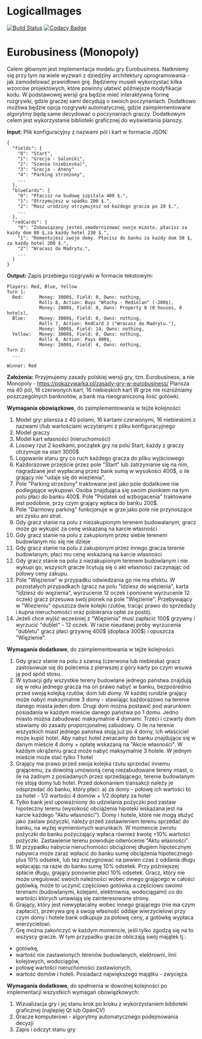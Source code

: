 # LogicalImages
[![Build Status](https://www.travis-ci.org/LordLukin/LogicalImages.svg?branch=master)](https://www.travis-ci.org/LordLukin/LogicalImages) 
[![Codacy Badge](https://api.codacy.com/project/badge/Grade/a43fc0aad42c42c19499964f519d2e0e)](https://app.codacy.com/app/LordLukin/LogicalImages?utm_source=github.com&utm_medium=referral&utm_content=LordLukin/LogicalImages&utm_campaign=Badge_Grade_Settings)

Eurobusiness (Monopoly)
=====================
Celem głównym jest implementacja modelu gry Eurobusiness. Natkniemy się przy tym na wiele wyzwań z dziedziny architektury oprogramowania - jak zamodelować prawidłowo grę. Będziemy musieli wykorzystać kilka wzorców projektowych, które powinny ułatwić późniejsze modyfikacje kodu. W podstawowej wersji gra będzie mieć interaktywną formę rozgrywki, gdzie graczej sami decydują o swoich poczynaniach. Dodatkowo możliwa będzie opcja rozgrywki automatycznej, gdzie zaimplementowane algorytmy będą same decydować o poczynaniach graczy. Dodatkowym celem jest wykorzystanie biblioteki graficznej do wyświetlania planszy.

**Input:**
Plik konfiguracyjny z nazwami pól i kart w formacie JSON:

```
{
  "fields": {
    "0": "Start",
    "1": "Grecja - Saloniki",
    "2": "Szansa (niebieska)",
    "3": "Grecja - Ateny"
    "4": "Parking strzeżony",
    ...
  },
  "blueCards": {
    "0": "Płacisz na budowę szpitala 400 $.",
    "1": "Otrzymujesz w spadku 200 $.",
    "2": "Masz urodziny otrzymujesz od każdego gracza po 20 $.",
    ...
  },
  "redCards": {
    "0": "Zobowiązany jesteś zmodernizować swoje miasto, płacisz za każdy dom 80 $,za każdy hotel 230 $.",
    "1": "Remontujesz swoje domy. Płacisz do banku za każdy dom 50 $, za każdy hotel 200 $.",
    "2": "Wracasz do Madrytu.",
    ...
  }
}
```

**Output:**
Zapis przebiegu rozgrywki w formacie tekstowym:

```
Players: Red, Blue, Yellow
Turn 1:
  Red:		Money: 3000$, Field: 0, Owns: nothing,
			Rolls 8, Action: Buys "Włochy - Mediolan" (-200$),
			Money: 2800$, Field: 8, Owns: Property 8 (0 houses, 0 hotels),
  Blue: 	Money: 3000$, Field: 0, Owns: nothing,
			Rolls 7, Action: RedCard 2 ("Wracasz do Madrytu."),
			Money: 3000$, Field: 14, Owns: nothing,
  Yellow: 	Money: 3000$, Field: 0, Owns: nothing,
			Rolls 4, Action: Pays 400$,
			Money: 2600$, Field: 4, Owns: nothing,
Turn 2:
  ...
  
Winner: Red
```

**Założenia:**
Przyjmujemy zasady polskiej wersji gry, tzn. Eurobusiness, a nie Monopoly - https://pokazywarka.pl/zasady-gry-w-eurobusiness/
Plansza ma 40 pól, 16 czerwonych kart, 16 niebieskich kart
W grze nie rozróżniamy poszczególnych banknotów, a bank ma nieograniczoną ilość gotówki.

**Wymagania obowiązkowe**, do zaimplementowania w tejże kolejności:

1. Model gry: plansza z 40 polami, 16 kartami czerwonymi, 16 niebieskimi z nazwami i/lub wartościami wczytanymi z pliku konfiguracyjnego
2. Model graczy
3. Model kart własności (nieruchomości)
4. Losowy rzut 2 kostkami, początek gry na polu Start, każdy z graczy otrzymuje na start 3000$
5. Logowanie stanu gry co ruch każdego gracza do pliku wyjściowego
6. Każdorazowe przejście przez pole "Start" lub zatrzymanie się na nim, nagradzane jest wypłacaną przez bank sumą w wysokości 400$, o ile grający nie "udaje się do wiezienia". 
7. Pole "Parking strzeżony" traktowane jest jako pole dodatkowe nie podlegające wykupowi. Osoba znajdująca się swoim pionkiem na tym polu płaci do banku 400$. Pole "Podatek od wzbogacenia" traktowane jest podobnie, przy czym grający wpłaca do banku 200$. 
8. Pole "Darmowy parking" funkcjonuje w grze jako pole nie przynoszące ani zysku ani strat. 
9. Gdy gracz stanie na polu z niezakupionym terenem budowalanym, gracz może go wykupić za cenę wskazaną na karcie własności
10. Gdy gracz stanie na polu z zakupionym przez siebie terenem budowlanym nic się nie dzieje
11. Gdy gracz stanie na polu z zakupionym przez innego gracza terenie budowlanym, płaci mu cenę wskazaną na karcie własności
12. Gdy gracz stanie na polu z niezakupionym terenem budowlanym i nie wykupi go, wszysch gracze licytują się o akt własności zaczynając od połowy ceny zakupu.
13. Pole "Więzienie" w przypadku odwiedzania go nie ma efektu. W pozostałych przypadkach (gracz na polu "Idziesz do więzienia", karta "Idziesz do więzienia", wyrzucenie 12 oczek i ponowne wyrzucenie 12 oczek) gracz przesuwa swój pionek na pole "Więzienie". Przebywający w "Wiezieniu" opuszcza dwie kolejki rzutów, tracąc prawo do sprzedaży i kupna nieruchomości oraz pobierania opłat za postój. 
14. Jeżeli chce wyjść wcześniej z "Więzienia" musi zapłacić 100$ grzywny i wyrzucić "dublet" - 12 oczek. W razie nieudanej próby wyrzucenia "dubletu" gracz płaci grzywnę 400$ (dopłaca 300$) i opuszcza "Więzienie". 

**Wymagania dodatkowe**, do zaimplementowania w tejże kolejności:

1. Gdy gracz stanie na polu z szansą (czerwona lub niebieska) gracz zastosowuje się do polecenia z pierwszej z góry karty po czym wsuwa ją pod spód stosu.
2. W sytuacji gdy wszystkie tereny budowlane jednego państwa znajdują się w reku jednego gracza ma on prawo nabyć w banku, bezpośrednio przed swoją kolejką rzutów, dom lub domy. W każdej rundzie grający może nabyć maksymalnie 3 domy - stawiając każdorazowo na terenie danego miasta jeden dom. Drugi dom można postawić pod warunkiem posiadania w każdym mieście danego państwa po 1 domu. Jedno miasto można zabudować maksymalnie 4 domami. Trzeci i czwarty dom stawiamy do zasady proporcjonalnej zabudowy. O ile na terenie wszystkich miast jednego państwa stoją już po 4 domy, ich właściciel może kupić hotel. Aby nabyć hotel zwracamy do banku znajdujące się w danym mieście 4 domy + opłatę wskazaną na "Akcie własności". W każdym okrążeniu gracz może nabyć maksymalnie 3 hotele. W jednym mieście może stać tylko 1 hotel
3. Grający ma prawo przed swoja kolejka rzutu sprzedać innemu grającemu, za dowolną umówioną cenę niezabudowane tereny miast, o ile na żadnym z posiadanych przez sprzedającego, terenie budowlanym nie stoją domy lub hotel. Przed dokonaniem transakcji należy je odsprzedać do banku, który płaci: 
a) za domy - połowę ich wartości 
b) za hotel - 1/2 wartości 4 domów + 1/2 dopłaty za hotel 
4. Tylko bank jest upoważniony do udzielania pożyczki pod zastaw hipoteczny terenu (wysokość obciążenia hipoteki wskazana jest na karcie każdego "Aktu własności"). Domy i hotele, które nie mogą służyć jako zastaw pożyczki, należy przed zastawieniem terenu sprzedać do banku, na wyżej wymienionych warunkach. W momencie zwrotu pożyczki do banku pożyczający wpłaca również kwotę =10% wartości pożyczki. Zastawienie terenu powoduje odwrócenie "Aktu własności". 
5. W przypadku nabycia nieruchomości obciążonej długiem hipotecznym nabywca może zaraz wpłacić do banku sumę obciążenia hipotecznego plus 10% odsetek, lub tez zrezygnować na pewien czas z oddania długu wpłacając na razie do banku sumę 10% odsetek. Przy późniejszej spłacie długu, grający ponownie płaci 10% odsetek. Gracz, który nie może uregulować swoich należności wobec innego grającego w całości gotówką, może to uczynić częściowo gotówka a częściowo swoimi terenami (budowlanymi, kolejami, elektrownia, wodociągami) co do wartości których umawiają się zainteresowane strony. 
6. Grający, który jest niewypłacalny wobec innego grającego (nie ma czym zapłacić), przerywa grę a swoją własność oddaje wierzycielowi przy czym domy i hotele bank odkupuje za połowę ceny, a gotówkę wypłaca wierzycielowi. 
7. Grę można zakończyć w każdym momencie, jeśli tylko zgodzą się na to wszyscy gracze. W tym przypadku gracze obliczają swój majątek tj.: 
- gotówkę, 
- wartość nie zastawionych terenów budowlanych, elektrowni, linii kolejowych, wodociągów, 
- połowę wartości nieruchomości zastawionych, 
- wartość domów i hoteli. 
Posiadacz największego majątku - zwycięża.

**Wymagania dodatkowe**, do spełnienia w dowolnej kolejności po implementacji wszystkich wymagań obowiązkowych:

1. Wizualizacja gry i jej stanu krok po kroku z wykorzystaniem biblioteki graficznej (najlepiej Qt lub OpenCV)
2. Gracze komputerowi - algorytmy automatycznego podejmowania decyzji
3. Zapis i odczyt stanu gry
